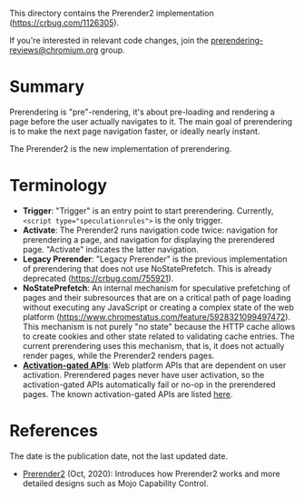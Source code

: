 This directory contains the Prerender2 implementation
(https://crbug.com/1126305).

If you're interested in relevant code changes, join the
prerendering-reviews@chromium.org group.

# Summary

Prerendering is "pre"-rendering, it's about pre-loading and rendering a page
before the user actually navigates to it. The main goal of prerendering is to
make the next page navigation faster, or ideally nearly instant.

The Prerender2 is the new implementation of prerendering.

# Terminology

- **Trigger**: "Trigger" is an entry point to start prerendering. Currently,
  `<script type="speculationrules">` is the only trigger.
- **Activate**: The Prerender2 runs navigation code twice: navigation for
  prerendering a page, and navigation for displaying the prerendered page.
  "Activate" indicates the latter navigation.
- **Legacy Prerender**: "Legacy Prerender" is the previous implementation of
  prerendering that does not use NoStatePrefetch. This is already deprecated
  (https://crbug.com/755921).
- **NoStatePrefetch**: An internal mechanism for speculative prefetching of
  pages and their subresources that are on a critical path of page loading
  without executing any JavaScript or creating a complex state of the web
  platform (https://www.chromestatus.com/feature/5928321099497472). This
  mechanism is not purely "no state" because the HTTP cache allows to create
  cookies and other state related to validating cache entries. The current
  prerendering uses this mechanism, that is, it does not actually render pages,
  while the Prerender2 renders pages.
- **[Activation-gated APIs](https://html.spec.whatwg.org/C/#user-activation-gated-apis)**:
  Web platform APIs that are dependent on user activation. Prerendered pages
  never have user activation, so the activation-gated APIs automatically fail or
  no-op in the prerendered pages. The known activation-gated APIs are listed
  [here](https://wicg.github.io/nav-speculation/prerendering.html#activation-gated).

# References

The date is the publication date, not the last updated date.

- [Prerender2](https://docs.google.com/document/d/1P2VKCLpmnNm_cRAjUeE-bqLL0bslL_zKqiNeCzNom_w/edit?usp=sharing) (Oct, 2020): Introduces how Prerender2 works and more detailed designs such as Mojo Capability Control.
